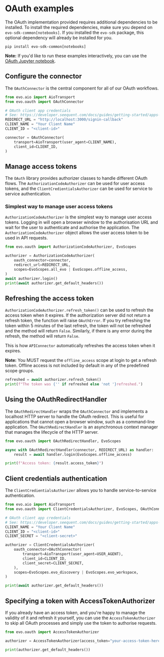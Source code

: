 # OAuth examples

The OAuth implementation provided requires additional dependencies to be installed. To install the required dependencies,
make sure you depend on `evo-sdk-common[notebooks]`. If you installed the `evo-sdk` package, this optional dependency
will already be installed for you.

```shell
pip install evo-sdk-common[notebooks]
```

**Note:** If you'd like to run these examples interactively, you can use the [OAuth Jupyter notebook](examples/oauth.ipynb).

## Configure the connector

The `OAuthConnector` is the central component for all of our OAuth workflows.

```python
from evo.aio import AioTransport
from evo.oauth import OAuthConnector

# OAuth client app credentials
# See: https://developer.seequent.com/docs/guides/getting-started/apps-and-tokens
REDIRECT_URL = "http://localhost:3000/signin-callback"
CLIENT_NAME = "Your Client Name"
CLIENT_ID = "<client-id>"

connector = OAuthConnector(
    transport=AioTransport(user_agent=CLIENT_NAME),
    client_id=CLIENT_ID,
)
```

## Manage access tokens

The `OAuth` library provides authorizer classes to handle different OAuth flows. The `AuthorizationCodeAuthorizer` can be used for user access tokens, and the `ClientCredientialsAuthorizer` can be used for service to service authentication.

### Simplest way to manage user access tokens

`AuthorizationCodeAuthorizer` is the simplest way to manage user access tokens. Logging in will open a browser window to the authorisation URL and wait for the user to authenticate and authorise the application. The `AuthorizationCodeAuthorizer` object allows the user access token to be used in API requests.

```python
from evo.oauth import AuthorizationCodeAuthorizer, EvoScopes

authorizer = AuthorizationCodeAuthorizer(
    oauth_connector=connector,
    redirect_url=REDIRECT_URL,
    scopes=EvoScopes.all_evo | EvoScopes.offline_access,
)
await authorizer.login()
print(await authorizer.get_default_headers())
```

## Refreshing the access token

`AuthorizationCodeAuthorizer.refresh_token()` can be used to refresh the access token when it expires. If the authorization server did not return a refresh token, the function will raise `OAuthError`. If you try refreshing the token within 5 minutes of the last refresh, the token will not be refreshed and the method will return `False`. Similarly, if there is any error during the refresh, the method will return `False`.

This is how `APIConnector` automatically refreshes the access token when it expires.

**Note:** You MUST request the `offline_access` scope at login to get a refresh token. Offline access is not included by default in any of the predefined scope groups.

```python
refreshed = await authorizer.refresh_token()
print(f"The token was {'' if refreshed else 'not '}refreshed.")
```

## Using the OAuthRedirectHandler

The `OAuthRedirectHandler` wraps the `OAuthConnector` and implements a localhost HTTP server to handle the OAuth redirect. This is useful for applications that cannot open a browser window, such as a command-line application. The `OAuthRedirectHandler` is an asynchronous context manager that manages the lifecycle of the HTTP server.

```python
from evo.oauth import OAuthRedirectHandler, EvoScopes

async with OAuthRedirectHandler(connector, REDIRECT_URL) as handler:
    result = await handler.login(EvoScopes.offline_access)

print(f"Access token: {result.access_token}")
```

## Client credentials authentication

The `ClientCredientialsAuthorizer` allows you to handle service-to-service authentication.

```python
from evo.aio import AioTransport
from evo.oauth import ClientCredentialsAuthorizer, EvoScopes, OAuthConnector

# OAuth client app credentials
# See: https://developer.seequent.com/docs/guides/getting-started/apps-and-tokens
CLIENT_NAME = "Your Client Name"
CLIENT_ID = "<client-id>"
CLIENT_SECRET = "<client-secret>"

authorizer = ClientCredentialsAuthorizer(
    oauth_connector=OAuthConnector(
        transport=AioTransport(user_agent=USER_AGENT),
        client_id=CLIENT_ID,
        client_secret=CLIENT_SECRET,
    ),
    scopes=EvoScopes.evo_discovery | EvoScopes.evo_workspace,
)

print(await authorizer.get_default_headers())
```

## Specifying a token with AccessTokenAuthorizer

If you already have an access token, and you're happy to manage the validity of it and refresh it yourself, you can
use the `AccessTokenAuthorizer` to skip all OAuth processes and simply use the token to authorise requests.

```python
from evo.oauth import AccessTokenAuthorizer

authorizer = AccessTokenAuthorizer(access_token="your-access-token-here")

print(authorizer.get_default_headers())
```
